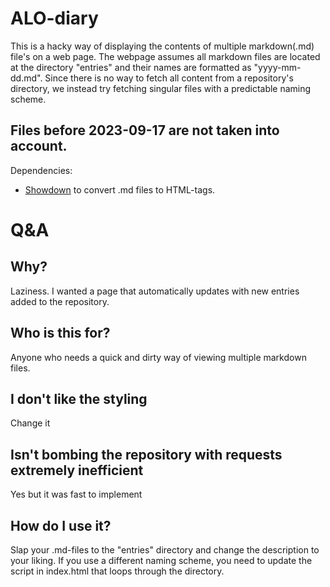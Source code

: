 # ALO-diary
This is a hacky way of displaying the contents of multiple markdown(.md) file's on a web page. The webpage assumes all markdown files are located at the directory "entries" and their names are formatted as "yyyy-mm-dd.md". Since there is no way to fetch all content from a repository's directory, we instead try fetching singular files with a predictable naming scheme.

Files before 2023-09-17 are not taken into account.
---
Dependencies:
- [Showdown](https://github.com/showdownjs/showdown) to convert .md files to HTML-tags.


# Q&A
## Why?
Laziness. I wanted a page that automatically updates with new entries added to the repository. 

## Who is this for?
Anyone who needs a quick and dirty way of viewing multiple markdown files.

## I don't like the styling
Change it

## Isn't bombing the repository with requests extremely inefficient
Yes but it was fast to implement

## How do I use it?
Slap your .md-files to the "entries" directory and change the description to your liking. If you use a different naming scheme, you need to update the script in index.html that loops through the directory.
